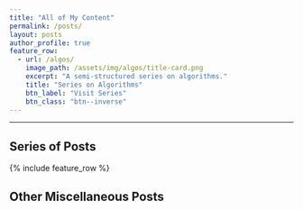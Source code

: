 ```yaml
---
title: "All of My Content"
permalink: /posts/
layout: posts
author_profile: true
feature_row:
  - url: /algos/
    image_path: /assets/img/algos/title-card.png
    excerpt: "A semi-structured series on algorithms."
    title: "Series on Algorithms"
    btn_label: "Visit Series"
    btn_class: "btn--inverse"
---
```


-----------------------------------------------
## Series of Posts
{% include feature_row %}

## Other Miscellaneous Posts 
